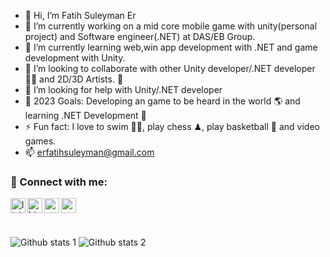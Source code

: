 - 👋 Hi, I’m Fatih Suleyman Er
- 🔭 I’m currently working on a mid core mobile game with unity(personal project) and Software engineer(.NET) at DAS/EB Group.
- 🌱 I’m currently learning web,win app development with .NET and game development with Unity.
- 👯 I’m looking to collaborate with other Unity developer/.NET developer 👩‍💻 and 2D/3D Artists. 🎨
- 🤔 I’m looking for help with Unity/.NET developer
- 🥅 2023 Goals: Developing an game to be heard in the world 🌎 and learning .NET Development 🤖
- ⚡ Fun fact: I love to swim 🏊‍♀️, play chess ♟, play basketball 🏀 and video games.
- 📫 erfatihsuleyman@gmail.com

### 📩 Connect with me:

[<img align="left" alt="linkedin | LinkedIn" width="24px" src="https://raw.githubusercontent.com/peterthehan/peterthehan/master/assets/linkedin.svg" />][linkedin]
[<img align="left" alt="bionluk | Bionluk" width="24px" src="https://i0.wp.com/www.moramfi.com/wp-content/uploads/2020/06/unnamed-min-1.png?resize=344%2C344&ssl=1" />][bionluk]
[<img align="left" height="24" width="24" src="https://cdn.jsdelivr.net/npm/simple-icons@v4/icons/instagram.svg" />][instagram]
[<img align="left" height="24" width="24" src="https://cdn.jsdelivr.net/npm/simple-icons@v4/icons/gmail.svg" />][gmail]


<br />


[instagram]: https://www.instagram.com/ibrahim_talha_demir
[bionluk]: https://bionluk.com/peyksoftware/ekibimle-beraber-mobil-uygulama-gelistirebilirim-332677
[linkedin]: https://www.linkedin.com/in/ibrahim-talha-demir-4b513a1a9/
[medium]: https://demiribrahimtalha.medium.com/
[gmail]: mailto:demiribrahimtalha@gmail.com
<br />

![Github stats 1](https://github-readme-stats.vercel.app/api?username=fatihser&show_icons=true&theme=gradient) 
![Github stats 2](https://github-readme-stats.vercel.app/api?username=fatihser&show_icons=true&theme=radical)


